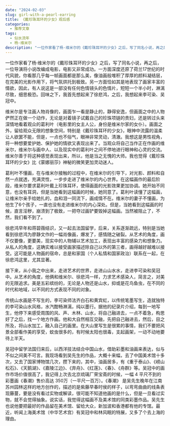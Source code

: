 ```yaml
---
date: "2024-02-03"
slug: girl-with-a-pearl-earring
title: 《戴珍珠耳环的少女》观后感
categories:
  - 推荐文章
tags:
  - 似水流年
  - 杨·维米尔
description: "一位作家看了杨·维米尔的《戴珍珠耳环的少女》之后，写了同名小说，再之后，一位导演将小说改编成电影，电影又非常成功。一方面深度还原了荷兰17世纪的时代风貌，你看那几乎每一帧画面都是那么美，像油画般堆积了厚厚的颜料凝结层，在完美的光影作用下，将气氛烘托到极致。另一方面恰如其是地表现了画家丰富的情欲，因此，有人说这是一部没有任何色情镜头的色情片，短短一个半小时，淋漓尽致，细思极恐。回味之下，我首先想起来了徐悲鸿，之后，我想起来李可染、吴冠中。"
---
```


一位作家看了杨·维米尔的《戴珍珠耳环的少女》之后，写了同名小说，再之后，一位导演将小说改编成电影，电影又非常成功。一方面深度还原了荷兰17世纪的时代风貌，你看那几乎每一帧画面都是那么美，像油画般堆积了厚厚的颜料凝结层，在完美的光影作用下，将气氛烘托到极致。另一方面恰如其是地表现了画家丰富的情欲，因此，有人说这是一部没有任何色情镜头的色情片，短短一个半小时，淋漓尽致，细思极恐。回味之下，我首先想起来了徐悲鸿，之后，我想起来李可染、吴冠中。

维米尔是专注画人物肖像的，画面乍一看是静止的，静得安逸，但画面之中的人物俨然正在做一个动作，无论是对着镜子试戴自己的珍珠项链的贵妇，还是转过头来深情地看着观众的葛利叶（电影里的女主人公，身份是维米尔家的女仆）。画面之外，留给观众无限的想象空间，特别是《戴珍珠耳环的少女》，眼神中流露的温柔让人欲罢不能，但是，一点也不俗气，眼神非常灵动，清澈。我想这是男性视角，将一种想要爱护她、保护她的情欲又表现出来了。当观众将自己当作正在作画的维米尔，维米尔与画中人、以及现实中的葛利叶之间不停地进行眼神和心灵的交流。维米尔善于将这种感觉表现出来，所以，他是当之无愧的大师。我也觉得《戴珍珠耳环的少女》比《蒙娜丽莎》神秘的微笑更加灵动迷人。

葛利叶不懂画，在与维米尔接触的过程中，在维米尔的引导下，对光影、颜料和自然一点就透，充满灵性，一步步走进了维米尔的内心世界。在这幅画作的最后阶段，维米尔要求葛利叶戴上珍珠耳环，使得画面的光影效果更加协调。她开始不同意，也没有耳洞，但是当她看到这幅画的时候，她同意了。葛利叶读懂了这幅画，让维米尔亲手给她扎的，血和泪一同流下，画成情不在。维米尔的妻子不懂画，为他生了6个孩子，一直也没有走进维米尔的内心深处。但是，当她看到这幅画的时候，直言淫秽，崩溃到了极致，一把夺过画铲要毁掉这幅画。当然被阻止了，不然，我们看不到了。

徐悲鸿早年和蒋碧薇结识，又一起去法国留学，后来，关系逐渐疏远，特别是当她看到徐悲鸿为廖静文作的一幅肖像画，爆发了，感情随之破裂。从艺术的角度，画不仅要像，更要美，现实中的人物辅以艺术加工，表现出丰富的感染力和想象力。从私人的角度，这确实难以接受画家描述除自己以外的第三者，画得越好越难以接受。这可能是人物画的宿命，总是和家国（个人私情和国家政治）联系在一起，在徐悲鸿这里，尤其显著。

接下来，从小我之中出来，走进艺术的世界，走进山山水水，走进李可染和吴冠中。从艺术的角度，他俩和维米尔、徐悲鸿一样，力求艺术感染人，简言之，对美的无限追求。美是五彩缤纷的，无论是人物还是山水，抑或是花鸟鱼虫，在不同的时代和地域，以不同的方式表现不同的对象。

传统山水画是不写生的，李可染师法齐白石和黄宾虹，以传统笔墨写生，造就独特的李可染山水风格，水汽酣畅淋漓，纯以墨行。据他的纪录片介绍，每到一地写生，他停下来感受周围的风、声、木林、山水，将自己融进去，一点不着急，构思好了之后，找一个地方作画。他和大自然相互交融，先把自己融进去，然后，目之所及，将山水加工，融入自己的画里。在大山里写生是很累的事情，我们不要把风景全部看作美的享受，蚊虫很多的，有时候太阳也很毒，支起画架，一动不动地要待上半天。

吴冠中留学法国归来后，以西洋技法结合中国山水，借助彩墨和油画来表达，似与不似之间美不可言。我现场看到吴先生的作品，大概十来幅，去了中国美术馆十多次，又去了国家博物馆几次，攒下来的，其中，油画居多，有《重于泰山》、《崂山松石》、《天鹅湖》、《嘉陵江边》、《弃舟》、《红莲》、《春》、《舟群》等。吴冠中的画作市场价值很高了，我记得上次去北京琉璃厂荣宝斋的时候，一幅 4 平尺不到的彩墨画《春潮》售价高达 350万（一平尺一百万）。《春潮》 是吴先生晚年在江南苏州园林这样的地方创作的，描述的是紫藤早春时侯的样子，以弯弯曲曲的线条表现藤蔓，要是没有看过实物或解读，很可能不知道他画的是什么，但是一旦看过实物，就不会觉得抽象。说实话，我觉得这幅画不及美术馆的同类彩墨作品。吴先生也说他要把最好的作品留在美术馆、留给大众，新加波和香港都有他的专馆。最近，听闻上海美术馆（中华艺术宫）有吴冠中和林风眠的特展，又多了个去上海的理由。
